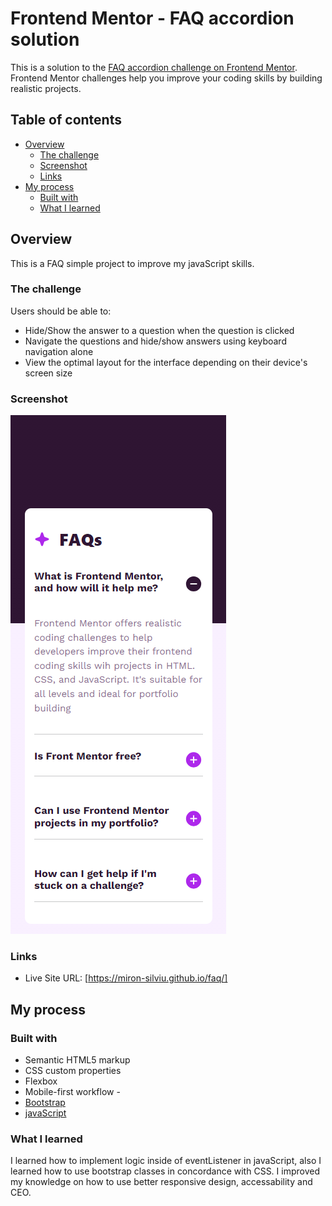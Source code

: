 # Frontend Mentor - FAQ accordion solution

This is a solution to the [FAQ accordion challenge on Frontend Mentor](https://www.frontendmentor.io/challenges/faq-accordion-wyfFdeBwBz). Frontend Mentor challenges help you improve your coding skills by building realistic projects.

## Table of contents

- [Overview](#overview)
  - [The challenge](#the-challenge)
  - [Screenshot](#screenshot)
  - [Links](#links)
- [My process](#my-process)
  - [Built with](#built-with)
  - [What I learned](#what-i-learned)

## Overview

This is a FAQ simple project to improve my javaScript skills.

### The challenge

Users should be able to:

- Hide/Show the answer to a question when the question is clicked
- Navigate the questions and hide/show answers using keyboard navigation alone
- View the optimal layout for the interface depending on their device's screen size

### Screenshot

![alt text](image.png)

### Links

- Live Site URL: [https://miron-silviu.github.io/faq/]

## My process

### Built with

- Semantic HTML5 markup
- CSS custom properties
- Flexbox
- Mobile-first workflow -
- [Bootstrap](https://getbootstrap.com/docs/5.3/getting-started/introduction/)
- [javaScript](https://developer.mozilla.org/en-US/docs/Learn/JavaScript)

### What I learned

I learned how to implement logic inside of eventListener in javaScript, also I learned how to use bootstrap classes in concordance with CSS. I improved my knowledge on how to use better responsive design, accessability and CEO.
